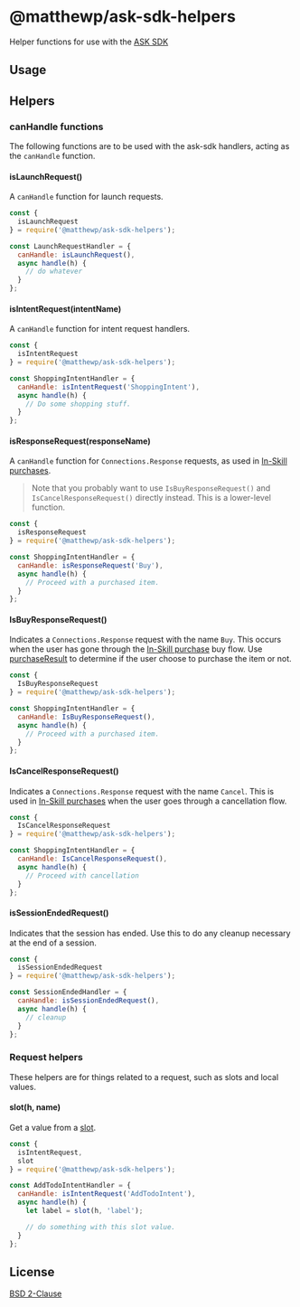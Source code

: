 # @matthewp/ask-sdk-helpers

Helper functions for use with the [ASK SDK](https://developer.amazon.com/en-US/docs/alexa/alexa-skills-kit-sdk-for-nodejs/overview.html)

## Usage

## Helpers

### canHandle functions

The following functions are to be used with the ask-sdk handlers, acting as the `canHandle` function.

#### isLaunchRequest()

A `canHandle` function for launch requests.

```js
const {
  isLaunchRequest
} = require('@matthewp/ask-sdk-helpers');

const LaunchRequestHandler = {
  canHandle: isLaunchRequest(),
  async handle(h) {
    // do whatever
  }
};
```

#### isIntentRequest(intentName)

A `canHandle` function for intent request handlers.

```js
const {
  isIntentRequest
} = require('@matthewp/ask-sdk-helpers');

const ShoppingIntentHandler = {
  canHandle: isIntentRequest('ShoppingIntent'),
  async handle(h) {
    // Do some shopping stuff.
  }
};
```

#### isResponseRequest(responseName)

A `canHandle` function for `Connections.Response` requests, as used in [In-Skill purchases](https://developer.amazon.com/en-US/docs/alexa/in-skill-purchase/add-isps-to-a-skill.html).

> Note that you probably want to use `IsBuyResponseRequest()` and `IsCancelResponseRequest()` directly instead. This is a lower-level function.

```js
const {
  isResponseRequest
} = require('@matthewp/ask-sdk-helpers');

const ShoppingIntentHandler = {
  canHandle: isResponseRequest('Buy'),
  async handle(h) {
    // Proceed with a purchased item.
  }
};
```

#### IsBuyResponseRequest()

Indicates a `Connections.Response` request with the name `Buy`. This occurs when the user has gone through the [In-Skill purchase](https://developer.amazon.com/en-US/docs/alexa/in-skill-purchase/add-isps-to-a-skill.html) buy flow. Use [purchaseResult](#purchaseResult()) to determine if the user choose to purchase the item or not.

```js
const {
  IsBuyResponseRequest
} = require('@matthewp/ask-sdk-helpers');

const ShoppingIntentHandler = {
  canHandle: IsBuyResponseRequest(),
  async handle(h) {
    // Proceed with a purchased item.
  }
};
```

#### IsCancelResponseRequest()

Indicates a `Connections.Response` request with the name `Cancel`. This is used in [In-Skill purchases](https://developer.amazon.com/en-US/docs/alexa/in-skill-purchase/add-isps-to-a-skill.html) when the user goes through a cancellation flow.

```js
const {
  IsCancelResponseRequest
} = require('@matthewp/ask-sdk-helpers');

const ShoppingIntentHandler = {
  canHandle: IsCancelResponseRequest(),
  async handle(h) {
    // Proceed with cancellation
  }
};
```

#### isSessionEndedRequest()

Indicates that the session has ended. Use this to do any cleanup necessary at the end of a session.

```js
const {
  isSessionEndedRequest
} = require('@matthewp/ask-sdk-helpers');

const SessionEndedHandler = {
  canHandle: isSessionEndedRequest(),
  async handle(h) {
    // cleanup
  }
};
```

### Request helpers

These helpers are for things related to a request, such as slots and local values.

#### slot(h, name)

Get a value from a [slot](https://developer.amazon.com/en-US/docs/alexa/custom-skills/create-and-edit-custom-slot-types.html).

```js
const {
  isIntentRequest,
  slot
} = require('@matthewp/ask-sdk-helpers');

const AddTodoIntentHandler = {
  canHandle: isIntentRequest('AddTodoIntent'),
  async handle(h) {
    let label = slot(h, 'label');

    // do something with this slot value.
  }
};
```

## License

[BSD 2-Clause](https://opensource.org/licenses/BSD-2-Clause)